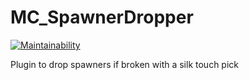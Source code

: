 # MC_SpawnerDropper

[![Maintainability](https://api.codeclimate.com/v1/badges/8e2aaeb01c669a5aa423/maintainability)](https://codeclimate.com/github/jason-szot/MC_SpawnerDropper/maintainability)

 Plugin to drop spawners if broken with a silk touch pick
